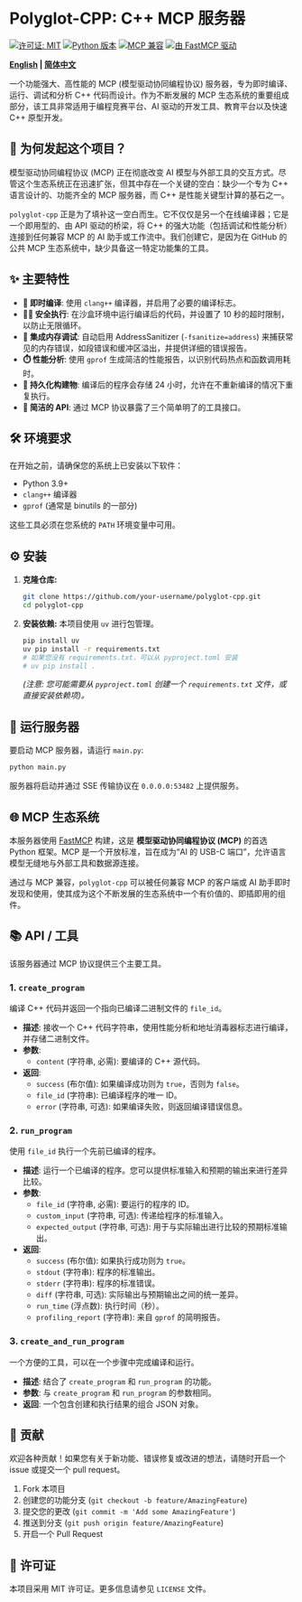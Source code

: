 # Polyglot-CPP: C++ MCP 服务器

[![许可证: MIT](https://img.shields.io/badge/License-MIT-yellow.svg)](https://opensource.org/licenses/MIT)
[![Python 版本](https://img.shields.io/badge/python-3.9%2B-blue.svg)](https://www.python.org/downloads/)
[![MCP 兼容](https://img.shields.io/badge/MCP-Compliant-brightgreen.svg)](https://gofastmcp.com/)
[![由 FastMCP 驱动](https://img.shields.io/badge/Made%20with-FastMCP-orange.svg)](https://github.com/jlowin/fastmcp)

**[English](./README.md) | [简体中文](./README_zh-CN.md)**

一个功能强大、高性能的 MCP (模型驱动协同编程协议) 服务器，专为即时编译、运行、调试和分析 C++ 代码而设计。作为不断发展的 MCP 生态系统的重要组成部分，该工具非常适用于编程竞赛平台、AI 驱动的开发工具、教育平台以及快速 C++ 原型开发。

## 🌟 为何发起这个项目？

模型驱动协同编程协议 (MCP) 正在彻底改变 AI 模型与外部工具的交互方式。尽管这个生态系统正在迅速扩张，但其中存在一个关键的空白：缺少一个专为 C++ 语言设计的、功能齐全的 MCP 服务器，而 C++ 是性能关键型计算的基石之一。

`polyglot-cpp` 正是为了填补这一空白而生。它不仅仅是另一个在线编译器；它是一个即用型的、由 API 驱动的桥梁，将 C++ 的强大功能（包括调试和性能分析）连接到任何兼容 MCP 的 AI 助手或工作流中。我们创建它，是因为在 GitHub 的公共 MCP 生态系统中，缺少具备这一特定功能集的工具。

## ✨ 主要特性

- **🚀 即时编译**: 使用 `clang++` 编译器，并启用了必要的编译标志。
- **🏃‍♂️ 安全执行**: 在沙盒环境中运行编译后的代码，并设置了 10 秒的超时限制，以防止无限循环。
- **🐞 集成内存调试**: 自动启用 AddressSanitizer (`-fsanitize=address`) 来捕获常见的内存错误，如段错误和缓冲区溢出，并提供详细的错误报告。
- **⏱️ 性能分析**: 使用 `gprof` 生成简洁的性能报告，以识别代码热点和函数调用耗时。
- **💾 持久化构建物**: 编译后的程序会存储 24 小时，允许在不重新编译的情况下重复执行。
- **🔌 简洁的 API**: 通过 MCP 协议暴露了三个简单明了的工具接口。

## 🛠️ 环境要求

在开始之前，请确保您的系统上已安装以下软件：
- Python 3.9+
- `clang++` 编译器
- `gprof` (通常是 binutils 的一部分)

这些工具必须在您系统的 `PATH` 环境变量中可用。

## ⚙️ 安装

1.  **克隆仓库:**
    ```bash
    git clone https://github.com/your-username/polyglot-cpp.git
    cd polyglot-cpp
    ```

2.  **安装依赖:**
    本项目使用 `uv` 进行包管理。
    ```bash
    pip install uv
    uv pip install -r requirements.txt 
    # 如果您没有 requirements.txt，可以从 pyproject.toml 安装
    # uv pip install .
    ```
    *(注意: 您可能需要从 `pyproject.toml` 创建一个 `requirements.txt` 文件，或直接安装依赖项)。*

## 🚀 运行服务器

要启动 MCP 服务器，请运行 `main.py`:

```bash
python main.py
```

服务器将启动并通过 SSE 传输协议在 `0.0.0.0:53482` 上提供服务。

## 🌐 MCP 生态系统

本服务器使用 [FastMCP](https://github.com/jlowin/fastmcp) 构建，这是 **模型驱动协同编程协议 (MCP)** 的首选 Python 框架。MCP 是一个开放标准，旨在成为“AI 的 USB-C 端口”，允许语言模型无缝地与外部工具和数据源连接。

通过与 MCP 兼容，`polyglot-cpp` 可以被任何兼容 MCP 的客户端或 AI 助手即时发现和使用，使其成为这个不断发展的生态系统中一个有价值的、即插即用的组件。

## 📚 API / 工具

该服务器通过 MCP 协议提供三个主要工具。

### 1. `create_program`
编译 C++ 代码并返回一个指向已编译二进制文件的 `file_id`。

- **描述**: 接收一个 C++ 代码字符串，使用性能分析和地址消毒器标志进行编译，并存储二进制文件。
- **参数**:
  - `content` (字符串, 必需): 要编译的 C++ 源代码。
- **返回**:
  - `success` (布尔值): 如果编译成功则为 `true`，否则为 `false`。
  - `file_id` (字符串): 已编译程序的唯一 ID。
  - `error` (字符串, 可选): 如果编译失败，则返回编译错误信息。

### 2. `run_program`
使用 `file_id` 执行一个先前已编译的程序。

- **描述**: 运行一个已编译的程序。您可以提供标准输入和预期的输出来进行差异比较。
- **参数**:
  - `file_id` (字符串, 必需): 要运行的程序的 ID。
  - `custom_input` (字符串, 可选): 传递给程序的标准输入。
  - `expected_output` (字符串, 可选): 用于与实际输出进行比较的预期标准输出。
- **返回**:
  - `success` (布尔值): 如果执行成功则为 `true`。
  - `stdout` (字符串): 程序的标准输出。
  - `stderr` (字符串): 程序的标准错误。
  - `diff` (字符串, 可选): 实际输出与预期输出之间的统一差异。
  - `run_time` (浮点数): 执行时间（秒）。
  - `profiling_report` (字符串): 来自 `gprof` 的简明报告。

### 3. `create_and_run_program`
一个方便的工具，可以在一个步骤中完成编译和运行。

- **描述**: 结合了 `create_program` 和 `run_program` 的功能。
- **参数**: 与 `create_program` 和 `run_program` 的参数相同。
- **返回**: 一个包含创建和执行结果的组合 JSON 对象。

## 🤝 贡献

欢迎各种贡献！如果您有关于新功能、错误修复或改进的想法，请随时开启一个 issue 或提交一个 pull request。

1.  Fork 本项目
2.  创建您的功能分支 (`git checkout -b feature/AmazingFeature`)
3.  提交您的更改 (`git commit -m 'Add some AmazingFeature'`)
4.  推送到分支 (`git push origin feature/AmazingFeature`)
5.  开启一个 Pull Request

## 📄 许可证

本项目采用 MIT 许可证。更多信息请参见 `LICENSE` 文件。